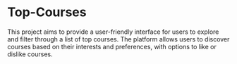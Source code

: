 # Top-Courses

This project aims to provide a user-friendly interface for users to explore and filter through a list of top courses. The platform allows users to discover courses based on their interests and preferences, with options to like or dislike courses.
